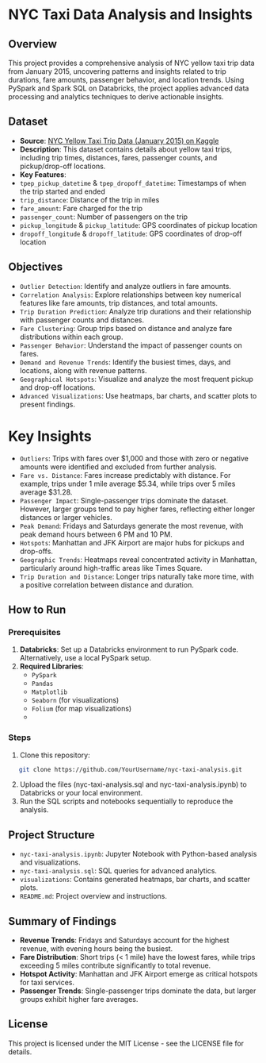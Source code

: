 # NYC Taxi Data Analysis and Insights

## Overview
This project provides a comprehensive analysis of NYC yellow taxi trip data from January 2015, uncovering patterns and insights related to trip durations, fare amounts, passenger behavior, and location trends. Using PySpark and Spark SQL on Databricks, the project applies advanced data processing and analytics techniques to derive actionable insights.

## Dataset
- **Source**: [NYC Yellow Taxi Trip Data (January 2015) on Kaggle](https://www.kaggle.com/datasets/elemento/nyc-yellow-taxi-trip-data)
- **Description**: This dataset contains details about yellow taxi trips, including trip times, distances, fares, passenger counts, and pickup/drop-off locations.
-  **Key Features**:
  - `tpep_pickup_datetime` & `tpep_dropoff_datetime`: Timestamps of when the trip started and ended
  - `trip_distance`: Distance of the trip in miles
  - `fare_amount`: Fare charged for the trip
  - `passenger_count`: Number of passengers on the trip
  - `pickup_longitude` & `pickup_latitude`: GPS coordinates of pickup location
  - `dropoff_longitude` & `dropoff_latitude`: GPS coordinates of drop-off location
    
## Objectives
- `Outlier Detection`: Identify and analyze outliers in fare amounts.
- `Correlation Analysis`: Explore relationships between key numerical features like fare amounts, trip distances, and total amounts.
- `Trip Duration Prediction`: Analyze trip durations and their relationship with passenger counts and distances.
- `Fare Clustering`: Group trips based on distance and analyze fare distributions within each group.
- `Passenger Behavior`: Understand the impact of passenger counts on fares.
- `Demand and Revenue Trends`: Identify the busiest times, days, and locations, along with revenue patterns.
- `Geographical Hotspots`: Visualize and analyze the most frequent pickup and drop-off locations.
- `Advanced Visualizations`: Use heatmaps, bar charts, and scatter plots to present findings.
  
# Key Insights
- `Outliers`:
Trips with fares over $1,000 and those with zero or negative amounts were identified and excluded from further analysis.
- `Fare vs. Distance`:
Fares increase predictably with distance. For example, trips under 1 mile average $5.34, while trips over 5 miles average $31.28.
- `Passenger Impact`:
Single-passenger trips dominate the dataset. However, larger groups tend to pay higher fares, reflecting either longer distances or larger vehicles.
- `Peak Demand`:
Fridays and Saturdays generate the most revenue, with peak demand hours between 6 PM and 10 PM.
- `Hotspots`:
Manhattan and JFK Airport are major hubs for pickups and drop-offs.
- `Geographic Trends`:
Heatmaps reveal concentrated activity in Manhattan, particularly around high-traffic areas like Times Square.
- `Trip Duration and Distance`:
Longer trips naturally take more time, with a positive correlation between distance and duration.

## How to Run
### Prerequisites
1. **Databricks**: Set up a Databricks environment to run PySpark code. Alternatively, use a local PySpark setup.
2. **Required Libraries**:
   - `PySpark`
   - `Pandas`
   - `Matplotlib`
   - `Seaborn` (for visualizations)
   - `Folium` (for map visualizations)
   - 
### Steps
1. Clone this repository:
```bash
   git clone https://github.com/YourUsername/nyc-taxi-analysis.git
```
2. Upload the files (nyc-taxi-analysis.sql and nyc-taxi-analysis.ipynb) to Databricks or your local environment.
3. Run the SQL scripts and notebooks sequentially to reproduce the analysis.
   
## Project Structure
- `nyc-taxi-analysis.ipynb`: Jupyter Notebook with Python-based analysis and visualizations.
- `nyc-taxi-analysis.sql`: SQL queries for advanced analytics.
- `visualizations`: Contains generated heatmaps, bar charts, and scatter plots.
- `README.md`: Project overview and instructions.

## Summary of Findings
- **Revenue Trends**: Fridays and Saturdays account for the highest revenue, with evening hours being the busiest.
- **Fare Distribution**: Short trips (< 1 mile) have the lowest fares, while trips exceeding 5 miles contribute significantly to total revenue.
- **Hotspot Activity**: Manhattan and JFK Airport emerge as critical hotspots for taxi services.
- **Passenger Trends**: Single-passenger trips dominate the data, but larger groups exhibit higher fare averages.

## License
This project is licensed under the MIT License - see the LICENSE file for details.
